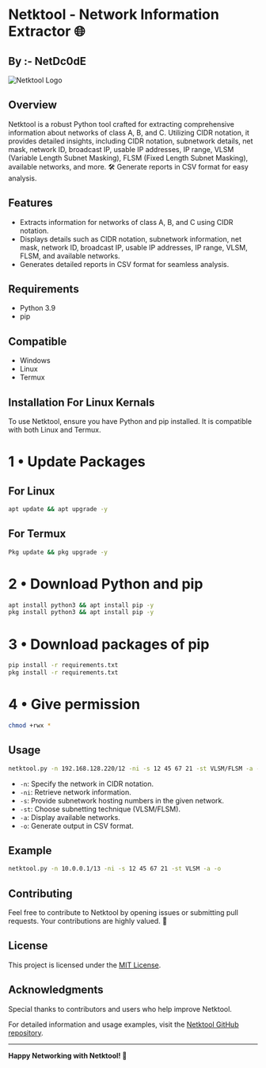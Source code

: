 # Netktool - Network Information Extractor 🌐
## By :- NetDc0dE 

![Netktool Logo](https://link-to-your-logo-image.png)

## Overview

Netktool is a robust Python tool crafted for extracting comprehensive information about networks of class A, B, and C. Utilizing CIDR notation, it provides detailed insights, including CIDR notation, subnetwork details, net mask, network ID, broadcast IP, usable IP addresses, IP range, VLSM (Variable Length Subnet Masking), FLSM (Fixed Length Subnet Masking), available networks, and more. 🛠️ Generate reports in CSV format for easy analysis.

## Features

- Extracts information for networks of class A, B, and C using CIDR notation.
- Displays details such as CIDR notation, subnetwork information, net mask, network ID, broadcast IP, usable IP addresses, IP range, VLSM, FLSM, and available networks.
- Generates detailed reports in CSV format for seamless analysis.

## Requirements
- Python 3.9
- pip

## Compatible
- Windows
- Linux
- Termux


## Installation For Linux Kernals 

To use Netktool, ensure you have Python and pip installed. It is compatible with both Linux and Termux. 
# 1 •  Update Packages 
## For Linux
```bash
apt update && apt upgrade -y
```
## For Termux 
```bash
Pkg update && pkg upgrade -y
```
# 2 • Download Python and pip 
```bash
apt install python3 && apt install pip -y
pkg install python3 && apt install pip -y
```

# 3 • Download packages of pip
```bash
pip install -r requirements.txt
pkg install -r requirements.txt
```
# 4 • Give permission
```bash
chmod +rwx *
```
## Usage

```bash
netktool.py -n 192.168.128.220/12 -ni -s 12 45 67 21 -st VLSM/FLSM -a -o
```

- `-n`: Specify the network in CIDR notation.
- `-ni`: Retrieve network information.
- `-s`: Provide subnetwork hosting numbers in the given network.
- `-st`: Choose subnetting technique (VLSM/FLSM).
- `-a`: Display available networks.
- `-o`: Generate output in CSV format.

## Example

```bash
netktool.py -n 10.0.0.1/13 -ni -s 12 45 67 21 -st VLSM -a -o
```

## Contributing

Feel free to contribute to Netktool by opening issues or submitting pull requests. Your contributions are highly valued. 🙌

## License

This project is licensed under the [MIT License](LICENSE).

## Acknowledgments

Special thanks to contributors and users who help improve Netktool.

For detailed information and usage examples, visit the [Netktool GitHub repository](https://github.com/CYBERBULL123/NetDc0dE).

---

**Happy Networking with Netktool! 🚀**

